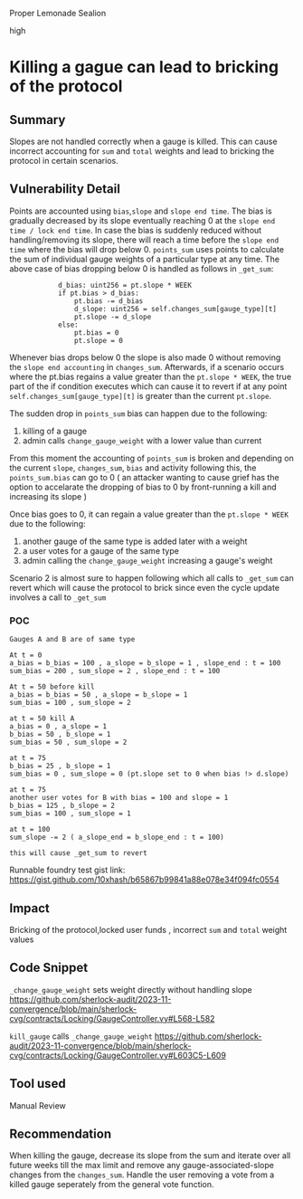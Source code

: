 Proper Lemonade Sealion

high

# Killing a gague can lead to bricking of the protocol

## Summary
Slopes are not handled correctly when a gauge is killed. This can cause incorrect accounting for `sum` and `total` weights and lead to bricking the protocol in certain scenarios.

## Vulnerability Detail
Points are accounted using `bias`,`slope` and `slope end time`. The bias is gradually decreased by its slope eventually reaching 0 at the `slope end time / lock end time`. In case the bias is suddenly reduced without handling/removing its slope, there will reach a time before the `slope end time` where the bias will drop below 0. 
`points_sum` uses points to calculate the sum of individual gauge weights of a particular type at any time. The above case of bias dropping below 0 is handled as follows in `_get_sum`:
```solidity
            d_bias: uint256 = pt.slope * WEEK
            if pt.bias > d_bias:
                pt.bias -= d_bias
                d_slope: uint256 = self.changes_sum[gauge_type][t]
                pt.slope -= d_slope
            else:
                pt.bias = 0
                pt.slope = 0
```
Whenever bias drops below 0 the slope is also made 0 without removing the `slope end accounting` in `changes_sum`. Afterwards, if a scenario occurs where the pt.bias regains a value greater than the `pt.slope * WEEK`, the true part of the if condition executes which can cause it to revert if at any point `self.changes_sum[gauge_type][t]` is greater than the current `pt.slope`.

The sudden drop in `points_sum` bias can happen due to the following:
1. killing of a gauge
2. admin calls `change_gauge_weight` with a lower value than current

From this moment the accounting of `points_sum` is broken and depending on the current `slope`, `changes_sum`, `bias` and activity following this, the `points_sum.bias` can go to 0 ( an attacker wanting to cause grief has the option to accelarate the dropping of bias to 0 by front-running a kill and increasing its slope )

Once bias goes to 0, it can regain a value greater than the `pt.slope * WEEK` due to the following:

1. another gauge of the same type is added later with a weight
2. a user votes for a gauge of the same type
3. admin calling the `change_gauge_weight` increasing a gauge's weight

Scenario 2 is almost sure to happen following which all calls to `_get_sum` can revert which will cause the protocol to brick since even the cycle update involves a call to `_get_sum`

### POC
```solidity
Gauges A and B are of same type

At t = 0
a_bias = b_bias = 100 , a_slope = b_slope = 1 , slope_end : t = 100 
sum_bias = 200 , sum_slope = 2 , slope_end : t = 100

At t = 50 before kill
a_bias = b_bias = 50 , a_slope = b_slope = 1 
sum_bias = 100 , sum_slope = 2

at t = 50 kill A
a_bias = 0 , a_slope = 1
b_bias = 50 , b_slope = 1
sum_bias = 50 , sum_slope = 2

at t = 75
b_bias = 25 , b_slope = 1
sum_bias = 0 , sum_slope = 0 (pt.slope set to 0 when bias !> d.slope)

at t = 75
another user votes for B with bias = 100 and slope = 1
b_bias = 125 , b_slope = 2
sum_bias = 100 , sum_slope = 1

at t = 100
sum_slope -= 2 ( a_slope_end = b_slope_end : t = 100)

this will cause _get_sum to revert
```

Runnable foundry test gist link:
https://gist.github.com/10xhash/b65867b99841a88e078e34f094fc0554

## Impact
Bricking of the protocol,locked user funds , incorrect `sum` and `total` weight values

## Code Snippet
`_change_gauge_weight` sets weight directly without handling slope
https://github.com/sherlock-audit/2023-11-convergence/blob/main/sherlock-cvg/contracts/Locking/GaugeController.vy#L568-L582

`kill_gauge` calls `_change_gauge_weight`
https://github.com/sherlock-audit/2023-11-convergence/blob/main/sherlock-cvg/contracts/Locking/GaugeController.vy#L603C5-L609

## Tool used

Manual Review

## Recommendation
When killing the gauge, decrease its slope from the sum and iterate over all future weeks till the max limit and remove any gauge-associated-slope changes from the `changes_sum`. Handle the user removing a vote from a killed gauge seperately from the general vote function.